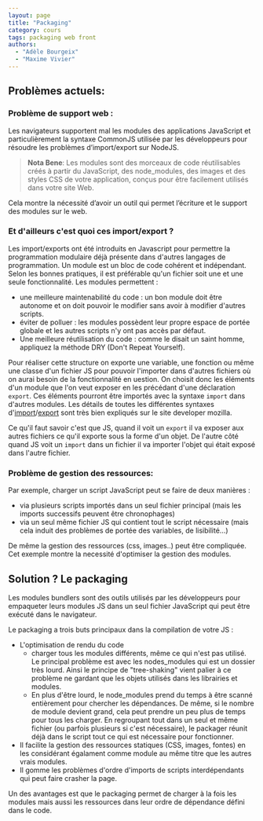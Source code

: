 ```yaml
---
layout: page
title: "Packaging"
category: cours
tags: packaging web front
authors:
  - "Adèle Bourgeix"
  - "Maxime Vivier"
---
```

## Problèmes actuels:

### Problème de support web : 

Les navigateurs supportent mal les modules des applications JavaScript et particulièrement la syntaxe CommonJS utilisée par les développeurs pour résoudre les problèmes d’import/export sur NodeJS. 

> **Nota Bene**: Les modules sont des morceaux de code réutilisables créés à partir du JavaScript, des node_modules, des images et des styles CSS de votre application, conçus pour être facilement utilisés dans votre site Web.


Cela montre la nécessité d’avoir un outil qui permet l’écriture et le support des modules sur le web. 

### Et d'ailleurs c'est quoi ces import/export ?
Les import/exports ont été introduits en Javascript pour permettre la programmation modulaire déjà présente dans d'autres langages de programmation. 
Un module est un bloc de code cohérent et indépendant. Selon les bonnes pratiques, il est préférable qu'un fichier soit une et une seule fonctionnalité.
Les modules permettent :
- une meilleure maintenabilité du code : un bon module doit être autonome et on doit pouvoir le modifier sans avoir à modifier d'autres scripts.
- éviter de polluer : les modules possèdent leur propre espace de portée globale et les autres scripts n'y ont pas accès par défaut.
- Une meilleure réutilisation du code : comme le disait un saint homme, appliquez la méthode DRY (Don't Repeat Yourself).

Pour réaliser cette structure on exporte une variable, une fonction ou même une classe d'un fichier JS pour pouvoir l'importer dans d'autres fichiers où on aurai besoin de la fonctionnalité en uestion. On choisit donc les éléments d'un module que l'on veut exposer en les précédant d'une déclaration `export`. Ces éléments pourront être importés avec la syntaxe `import` dans d'autres modules.
Les détails de toutes les différentes syntaxes d'[import](https://developer.mozilla.org/fr/docs/Web/JavaScript/Reference/Instructions/import)/[export](https://developer.mozilla.org/fr/docs/Web/JavaScript/Reference/Instructions/export) sont très bien expliqués sur le site developer mozilla.

Ce qu'il faut savoir c'est que JS, quand il voit un `export` il va exposer aux autres fichiers ce qu'il exporte sous la forme d'un objet. De l'autre côté quand JS voit un `import` dans un fichier il va importer l'objet qui était exposé dans l'autre fichier.

### Problème de gestion des ressources: 

Par exemple, charger un script JavaScript peut se faire de deux manières :
- via plusieurs scripts importés dans un seul fichier principal (mais les imports successifs peuvent être chronophages)
- via un seul même fichier JS qui contient tout le script nécessaire (mais cela induit des problèmes de portée des variables, de lisibilité...)

De même la gestion des ressources (css, images..) peut être compliquée.
Cet exemple montre la necessité d'optimiser la gestion des modules. 

## Solution ? Le packaging 

Les modules bundlers sont des outils utilisés par les développeurs pour empaqueter leurs modules JS dans un seul fichier JavaScript qui peut être exécuté dans le navigateur. 

Le packaging a trois buts principaux dans la compilation de votre JS :
* L'optimisation de rendu du code
	* charger tous les modules différents, même ce qui n'est pas utilisé. Le principal problème est avec les nodes_modules qui est un dossier très lourd. Ainsi le principe de "tree-shaking" vient palier à ce problème ne gardant que les objets utilisés dans les librairies et modules.
	* En plus d'être lourd, le node_modules prend du temps à être scanné entièrement pour chercher les dépendances. De même, si le nombre de module devient grand, cela peut prendre un peu plus de temps pour tous les charger. En regroupant tout dans un seul et même fichier (ou parfois plusieurs si c'est nécessaire), le packager réunit déjà dans le script tout ce qui est nécessaire pour fonctionner. 
* Il facilite la gestion des ressources statiques (CSS, images, fontes) en les considérant égalament comme module au même titre que les autres vrais modules.
* Il gomme les problèmes d'ordre d'imports de scripts interdépendants qui peut faire crasher la page.

Un des avantages est que le packaging permet de charger à la fois les modules mais aussi les ressources dans leur ordre de dépendance défini dans le code.
